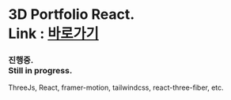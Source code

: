 # 3D Portfolio React.<br>Link : [바로가기](https://https://portfolio-2024-psi-vert.vercel.app/)

<h3>
    진행중.<br>
    Still in progress.
</h3>

<p>ThreeJs, React, framer-motion, tailwindcss, react-three-fiber, etc.
